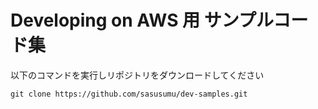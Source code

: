# Developing on AWS 用 サンプルコード集

以下のコマンドを実行しリポジトリをダウンロードしてください

```
git clone https://github.com/sasusumu/dev-samples.git
```


